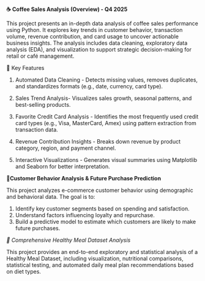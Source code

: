 **☕ Coffee Sales Analysis (Overview) - Q4 2025**

This project presents an in-depth data analysis of coffee sales performance using Python.
It explores key trends in customer behavior, transaction volume, revenue contribution, and card usage to uncover actionable business insights.
The analysis includes data cleaning, exploratory data analysis (EDA), and visualization to support strategic decision-making for retail or café management.

🧩 Key Features

1. Automated Data Cleaning - Detects missing values, removes duplicates, and standardizes formats (e.g., date, currency, card type).

2. Sales Trend Analysis- Visualizes sales growth, seasonal patterns, and best-selling products.

3. Favorite Credit Card Analysis - Identifies the most frequently used credit card types (e.g., Visa, MasterCard, Amex) using pattern extraction from transaction data.

4. Revenue Contribution Insights - Breaks down revenue by product category, region, and payment channel.

5. Interactive Visualizations - Generates visual summaries using Matplotlib and Seaborn for better interpretation.


🤑**Customer Behavior Analysis & Future Purchase Prediction**

This project analyzes e-commerce customer behavior using demographic and behavioral data.
The goal is to:
1. Identify key customer segments based on spending and satisfaction.
2. Understand factors influencing loyalty and repurchase.
3. Build a predictive model to estimate which customers are likely to make future purchases.
  
*🥗 Comprehensive Healthy Meal Dataset Analysis*

This project provides an end-to-end exploratory and statistical analysis of a Healthy Meal Dataset, including visualization, nutritional comparisons, statistical testing, and automated daily meal plan recommendations based on diet types.
